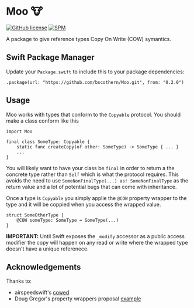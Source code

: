 # Moo 🐮

[![GitHub license](https://img.shields.io/badge/license-MIT-lightgrey.svg)](https://github.com/bscothern/Moo/blob/master/LICENSE.txt) [![SPM](https://img.shields.io/badge/spm-compatible-brightgreen.svg?style=flat)](https://swift.org/package-manager)

A package to give reference types Copy On Write (COW) symantics.


## Swift Package Manager
Update your `Package.swift` to include this to your package dependencies:
```
.package(url: "https://github.com/bscothern/Moo.git", from: "0.2.0")
```

## Usage
Moo works with types that conform to the `Copyable` protocol. You should make a class conform like this

```
import Moo

final class SomeType: Copyable {
    static func createCopy(of other: SomeType) -> SomeType { ... }
    ...
}
```
You will likely want to have your class be `final` in order to return a the concrete type rather than `Self` which is what the protocol requires. This avoids the need to use `SomeNonFinalType(...) as! SomeNonFinalType` as the return value and a lot of potential bugs that can come with inheritance.

Once a type is `Copyable` you simply applie the `@COW` property wrapper to the type and it will be coppied when you access the wrapped value.

```
struct SomeOtherType {
    @COW someType: SomeType = SomeType(...)
}
```

**IMPORTANT:** Until Swift exposes the `_modify` accessor as a public access modifier the copy will happen on any read or write where the wrapped type doesn't have a unique referenece.

## Acknowledgements
Thanks to:

* airspeedswift's [cowed](https://gist.github.com/airspeedswift/71ccddc27354be908dd92a52a34a776f)
* Doug Gregor's property wrappers proposal [example](https://github.com/DougGregor/swift-evolution/blob/property-wrappers/proposals/0258-property-wrappers.md#copy-on-write)
